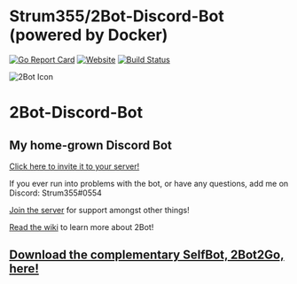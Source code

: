 # Strum355/2Bot-Discord-Bot (powered by Docker)

[![Go Report Card](https://goreportcard.com/badge/github.com/Strum355/2Bot-Discord-Bot)](https://goreportcard.com/report/github.com/Strum355/2Bot-Discord-Bot)
[![Website](https://img.shields.io/badge/discord-2Bot%20Server-blue.svg)](https://discord.gg/9T34Y6u)
[![Build Status](https://ci.netsoc.co/api/badges/UCCNetworkingSociety/Netsoc-Discord-Bot/status.svg?branch=master)](https://ci.netsoc.co/Strum355/2Bot-Discord-Bot/)

![2Bot Icon](https://noahsc.xyz/2Bot/2Bot-half.png)

2Bot-Discord-Bot
================

My home-grown Discord Bot
-------------------------

[Click here to invite it to your server!](https://discordapp.com/api/oauth2/authorize?client_id=301819949683572738&scope=bot&permissions=11264)

If you ever run into problems with the bot, or have any questions, add me on Discord: Strum355#0554

[Join the server](https://discord.gg/9T34Y6u) for support amongst other things!

[Read the wiki](https://github.com/Strum355/2Bot-Discord-Bot/wiki) to learn more about 2Bot!

## [Download the complementary SelfBot, 2Bot2Go, here!](https://github.com/Strum355/2Bot2Go)

